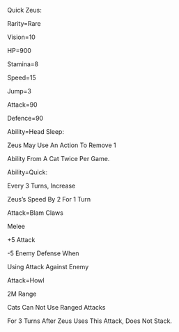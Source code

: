 Quick Zeus:

Rarity=Rare

Vision=10

HP=900

Stamina=8

Speed=15

Jump=3

Attack=90

Defence=90

Ability=Head Sleep:

Zeus May Use An Action To Remove 1

Ability From A Cat Twice Per Game.

Ability=Quick:

Every 3 Turns, Increase

Zeus’s Speed By 2 For 1 Turn

Attack=Blam Claws 

Melee

+5 Attack

-5 Enemy Defense When

Using Attack Against Enemy

Attack=Howl

2M Range

Cats Can Not Use Ranged Attacks

For 3 Turns After Zeus Uses This Attack, Does Not Stack.
